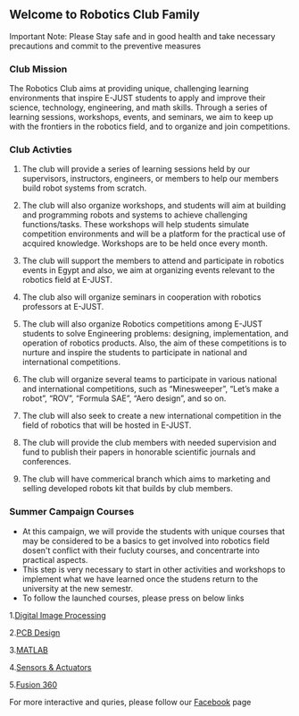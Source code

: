 ## Welcome to Robotics Club Family
Important Note: Please Stay safe and in good health and take necessary precautions and commit to the preventive measures

### Club Mission
The Robotics Club aims at providing unique, challenging learning environments that
inspire E-JUST students to apply and improve their science, technology, engineering, and math
skills. Through a series of learning sessions, workshops, events, and seminars, we aim to keep up with the frontiers in the robotics field, and to organize and join competitions.

### Club Activties
1. The club will provide a series of learning sessions held by our supervisors, instructors,
engineers, or members to help our members build robot systems from scratch.

2. The club will also organize workshops, and students will aim at building and
programming robots and systems to achieve challenging functions/tasks. These
workshops will help students simulate competition environments and will be a platform
for the practical use of acquired knowledge. Workshops are to be held once every month.

3. The club will support the members to attend and participate in robotics events in Egypt
and also, we aim at organizing events relevant to the robotics field at E-JUST.

4. The club also will organize seminars in cooperation with robotics professors at E-JUST.

5. The club will also organize Robotics competitions among E-JUST students to solve
Engineering problems: designing, implementation, and operation of robotics products. 
Also, the aim of these competitions is to nurture and inspire the students to participate in
national and international competitions.

6. The club will organize several teams to participate in various national and international
competitions, such as “Minesweeper”, “Let’s make a robot”, “ROV”, “Formula SAE”,
“Aero design”, and so on.

7. The club will also seek to create a new international competition in the field of robotics
that will be hosted in E-JUST.

8. The club will provide the club members with needed supervision and fund to publish their papers in honorable scientific journals and conferences.

9.  The club will have commerical branch which aims to marketing and selling developed robots kit that builds by club members.

### Summer Campaign Courses

- At this campaign, we will provide the students with unique courses that may be considered to be a basics to get involved into robotics field dosen't conflict with their fucluty courses, and concentrarte into practical aspects.
- This step is very necessary to start in other activities and workshops to implement what we have learned once the studens return to the university at the new semestr.
- To follow the launched courses, please press on below links

1.[Digital Image Processing](url)

2.[PCB Design](url)

3.[MATLAB](url)

4.[Sensors & Actuators](url)

5.[Fusion 360](url)

For more interactive and quries, please follow our [Facebook](url) page 
